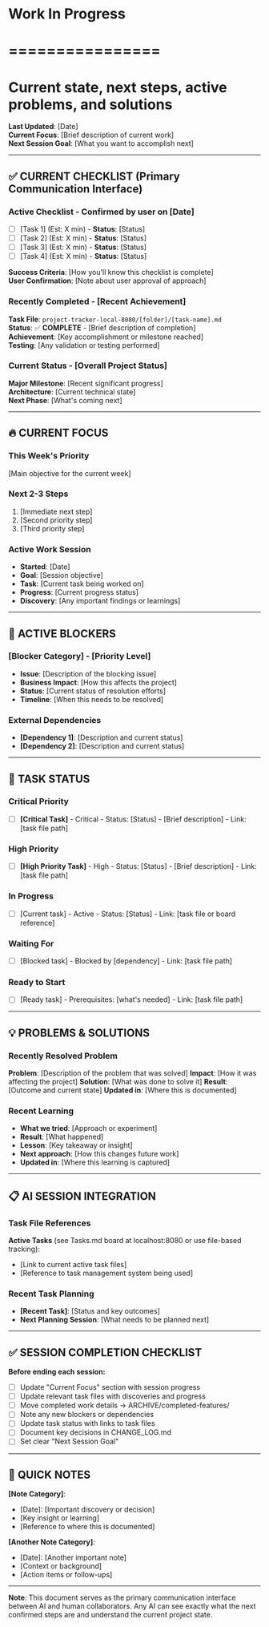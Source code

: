 # Work In Progress
# ================
# Current state, next steps, active problems, and solutions

**Last Updated**: [Date]  
**Current Focus**: [Brief description of current work]  
**Next Session Goal**: [What you want to accomplish next]

---

## ✅ CURRENT CHECKLIST (Primary Communication Interface)

### **Active Checklist** - Confirmed by user on [Date]
- [ ] [Task 1] (Est: X min) - **Status**: [Status]
- [ ] [Task 2] (Est: X min) - **Status**: [Status]  
- [ ] [Task 3] (Est: X min) - **Status**: [Status]
- [ ] [Task 4] (Est: X min) - **Status**: [Status]

**Success Criteria**: [How you'll know this checklist is complete]  
**User Confirmation**: [Note about user approval of approach]  

### **Recently Completed** - [Recent Achievement]
**Task File**: `project-tracker-local-8080/[folder]/[task-name].md`  
**Status**: ✅ **COMPLETE** - [Brief description of completion]  
**Achievement**: [Key accomplishment or milestone reached]  
**Testing**: [Any validation or testing performed]

### **Current Status** - [Overall Project Status]
**Major Milestone**: [Recent significant progress]  
**Architecture**: [Current technical state]  
**Next Phase**: [What's coming next]

---

## 🔥 CURRENT FOCUS

### **This Week's Priority**
[Main objective for the current week]

### **Next 2-3 Steps**
1. [Immediate next step]
2. [Second priority step]
3. [Third priority step]

### **Active Work Session**
- **Started**: [Date]
- **Goal**: [Session objective]
- **Task**: [Current task being worked on]
- **Progress**: [Current progress status]
- **Discovery**: [Any important findings or learnings]

---

## 🚨 ACTIVE BLOCKERS

### **[Blocker Category] - [Priority Level]**
- **Issue**: [Description of the blocking issue]
- **Business Impact**: [How this affects the project]
- **Status**: [Current status of resolution efforts]
- **Timeline**: [When this needs to be resolved]

### **External Dependencies**
- **[Dependency 1]**: [Description and current status]
- **[Dependency 2]**: [Description and current status]

---

## 🔄 TASK STATUS

### **Critical Priority** 
- [ ] **[Critical Task]** - Critical - Status: [Status] - [Brief description] - Link: [task file path]

### **High Priority**
- [ ] **[High Priority Task]** - High - Status: [Status] - [Brief description] - Link: [task file path]

### **In Progress**
- [ ] [Current task] - Active - Status: [Status] - Link: [task file or board reference]

### **Waiting For**
- [ ] [Blocked task] - Blocked by [dependency] - Link: [task file path]

### **Ready to Start**
- [ ] [Ready task] - Prerequisites: [what's needed] - Link: [task file path]

---

## 💡 PROBLEMS & SOLUTIONS

### **Recently Resolved Problem**
**Problem**: [Description of the problem that was solved]
**Impact**: [How it was affecting the project]
**Solution**: [What was done to solve it]
**Result**: [Outcome and current state]
**Updated in**: [Where this is documented]

### **Recent Learning**
- **What we tried**: [Approach or experiment]
- **Result**: [What happened]
- **Lesson**: [Key takeaway or insight]
- **Next approach**: [How this changes future work]
- **Updated in**: [Where this learning is captured]

---

## 📋 AI SESSION INTEGRATION

### **Task File References**
**Active Tasks** (see Tasks.md board at localhost:8080 or use file-based tracking):
- [Link to current active task files]
- [Reference to task management system being used]

### **Recent Task Planning**
- **[Recent Task]**: [Status and key outcomes]
- **Next Planning Session**: [What needs to be planned next]

---

## ✅ SESSION COMPLETION CHECKLIST

**Before ending each session:**
- [ ] Update "Current Focus" section with session progress
- [ ] Update relevant task files with discoveries and progress
- [ ] Move completed work details → ARCHIVE/completed-features/
- [ ] Note any new blockers or dependencies
- [ ] Update task status with links to task files
- [ ] Document key decisions in CHANGE_LOG.md
- [ ] Set clear "Next Session Goal"

---

## 📝 QUICK NOTES

**[Note Category]**:
- [Date]: [Important discovery or decision]
- [Key insight or learning]
- [Reference to where this is documented]

**[Another Note Category]**:
- [Date]: [Another important note]
- [Context or background]
- [Action items or follow-ups]

---

**Note**: This document serves as the primary communication interface between AI and human collaborators. Any AI can see exactly what the next confirmed steps are and understand the current project state. 